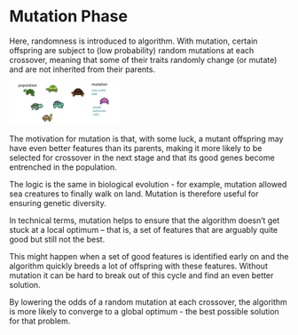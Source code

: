 # Mutation Phase

Here, randomness is introduced to algorithm. With mutation, certain offspring are subject to \(low probability\) random mutations at each crossover, meaning that some of their traits randomly change \(or mutate\) and are not inherited from their parents.

<img src="../../assets/deeper/mutation.png" style="width:200px;"/>

The motivation for mutation is that, with some luck, a mutant offspring may have even better features than its parents, making it more likely to be selected for crossover in the next stage and that its good genes become entrenched in the population. 

The logic is the same in biological evolution - for example, mutation allowed sea creatures to finally walk on land. Mutation is therefore useful for ensuring genetic diversity.

In technical terms, mutation helps to ensure that the algorithm doesn’t get stuck at a local optimum – that is, a set of features that are arguably quite good but still not the best. 

This might happen when a set of good features is identified early on and the algorithm quickly breeds a lot of offspring with these features. Without mutation it can be hard to break out of this cycle and find an even better solution. 

By lowering the odds of a random mutation at each crossover, the algorithm is more likely to converge to a global optimum - the best possible solution for that problem.

